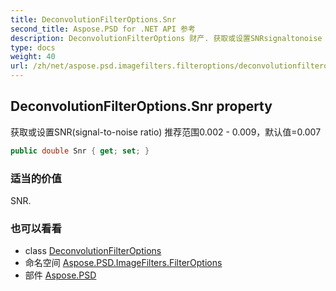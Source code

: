 ```yaml
---
title: DeconvolutionFilterOptions.Snr
second_title: Aspose.PSD for .NET API 参考
description: DeconvolutionFilterOptions 财产. 获取或设置SNRsignaltonoise ratio 推荐范围0.002  0.009默认值0.007
type: docs
weight: 40
url: /zh/net/aspose.psd.imagefilters.filteroptions/deconvolutionfilteroptions/snr/
---
```

## DeconvolutionFilterOptions.Snr property

获取或设置SNR(signal-to-noise ratio) 推荐范围0.002 - 0.009，默认值=0.007

```csharp
public double Snr { get; set; }
```

### 适当的价值

SNR.

### 也可以看看

* class [DeconvolutionFilterOptions](../)
* 命名空间 [Aspose.PSD.ImageFilters.FilterOptions](../../deconvolutionfilteroptions/)
* 部件 [Aspose.PSD](../../../)


